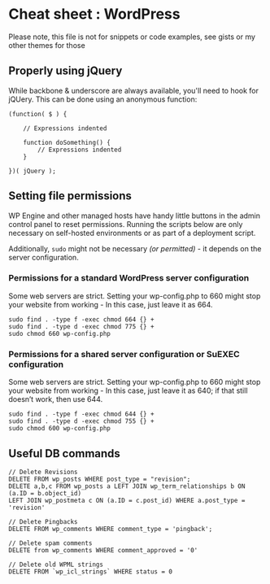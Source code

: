 # Cheat sheet : WordPress

Please note, this file is not for snippets or code examples, see gists or my other themes for those

## Properly using jQuery

While backbone & underscore are always available, you'll need to hook for jQUery. This can be done using an anonymous function:

    (function( $ ) {

        // Expressions indented

        function doSomething() {
            // Expressions indented
        }

    })( jQuery );

## Setting file permissions

WP Engine and other managed hosts have handy little buttons in the admin control panel to reset permissions. Running the scripts below are only necessary on self-hosted environments or as part of a deployment script.

Additionally, `sudo` might not be necessary _(or permitted)_ - it depends on the server configuration.

### Permissions for a standard WordPress server configuration

Some web servers are strict. Setting your wp-config.php to 660 might stop your website from working - In this case, just leave it as 664.

    sudo find . -type f -exec chmod 664 {} +
    sudo find . -type d -exec chmod 775 {} +
    sudo chmod 660 wp-config.php

### Permissions for a shared server configuration or SuEXEC configuration

Some web servers are strict. Setting your wp-config.php to 660 might stop your website from working - In this case, just leave it as 640; if that still doesn’t work, then use 644.

    sudo find . -type f -exec chmod 644 {} +
    sudo find . -type d -exec chmod 755 {} +
    sudo chmod 600 wp-config.php

## Useful DB commands

    // Delete Revisions
    DELETE FROM wp_posts WHERE post_type = "revision";
    DELETE a,b,c FROM wp_posts a LEFT JOIN wp_term_relationships b ON (a.ID = b.object_id)
    LEFT JOIN wp_postmeta c ON (a.ID = c.post_id) WHERE a.post_type = 'revision'

    // Delete Pingbacks
    DELETE FROM wp_comments WHERE comment_type = 'pingback';

    // Delete spam comments
    DELETE from wp_comments WHERE comment_approved = '0'

    // Delete old WPML strings
    DELETE FROM `wp_icl_strings` WHERE status = 0
